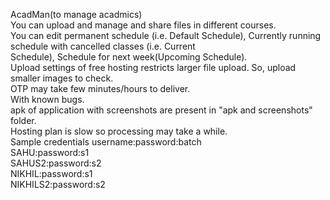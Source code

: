 AcadMan(to manage acadmics)<br />
You can upload and manage and share files in different courses.<br />
You can edit permanent schedule (i.e. Default Schedule), Currently running schedule with cancelled classes (i.e. Current<br />Schedule), Schedule for next week(Upcoming Schedule). <br />
Upload settings of free hosting restricts larger file upload. So, upload smaller images to check.<br />
OTP may take few minutes/hours to deliver.<br />
With known bugs.<br />
apk of application with screenshots are present in "apk and screenshots" folder.<br />
Hosting plan is slow so processing may take a while.<br />
Sample credentials username:password:batch<br />
SAHU:password:s1<br />
SAHUS2:password:s2<br />
NIKHIL:password:s1<br />
NIKHILS2:password:s2<br />

